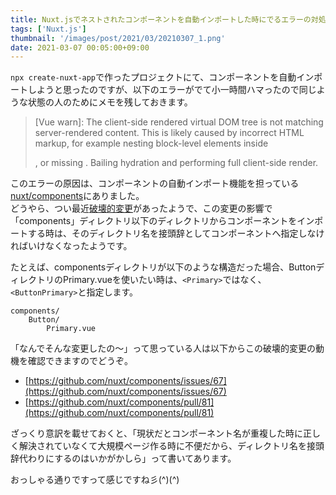 ```yaml
---
title: Nuxt.jsでネストされたコンポーネントを自動インポートした時にでるエラーの対処法
tags: ['Nuxt.js']
thumbnail: '/images/post/2021/03/20210307_1.png'
date: 2021-03-07 00:05:00+09:00
---
```

`npx create-nuxt-app`で作ったプロジェクトにて、コンポーネントを自動インポートしようと思ったのですが、以下のエラーがでて小一時間ハマったので同じような状態の人のためにメモを残しておきます。  

> [Vue warn]: The client-side rendered virtual DOM tree is not matching server-rendered content. This is likely caused by incorrect HTML markup, for example nesting block-level elements inside <p>, or missing <tbody>. Bailing hydration and performing full client-side render.

このエラーの原因は、コンポーネントの自動インポート機能を担っている[nuxt/components](https://github.com/nuxt/components)にありました。  
どうやら、つい最近[破壊的変更](https://github.com/nuxt/components/releases/tag/v2.0.0-0)があったようで、この変更の影響で「components」ディレクトリ以下のディレクトリからコンポーネントをインポートする時は、そのディレクトリ名を接頭辞としてコンポーネントへ指定しなければいけなくなったようです。

たとえば、componentsディレクトリが以下のような構造だった場合、ButtonディレクトリのPrimary.vueを使いたい時は、`<Primary>`ではなく、`<ButtonPrimary>`と指定します。

```
components/
    Button/
        Primary.vue
```

「なんでそんな変更したの〜」って思っている人は以下からこの破壊的変更の動機を確認できますのでどうぞ。

- [https://github.com/nuxt/components/issues/67](https://github.com/nuxt/components/issues/67)
- [https://github.com/nuxt/components/pull/81](https://github.com/nuxt/components/pull/81)

ざっくり意訳を載せておくと、「現状だとコンポーネント名が重複した時に正しく解決されていなくて大規模ページ作る時に不便だから、ディレクトリ名を接頭辞代わりにするのはいかがかしら」って書いてあります。

おっしゃる通りですって感じですね彡(^)(^)